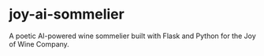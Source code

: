 # joy-ai-sommelier
A poetic AI-powered wine sommelier built with Flask and Python for the Joy of Wine Company.
